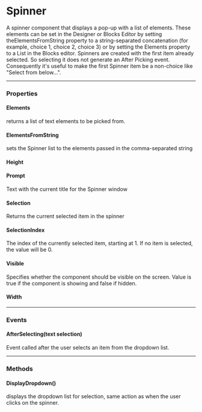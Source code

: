 # Spinner

A spinner component that displays a pop-up with a list of elements. These elements can be set in the Designer or Blocks Editor by setting theElementsFromString property to a string-separated concatenation (for example, choice 1, choice 2, choice 3) or by setting the Elements property to a List in the Blocks editor. Spinners are created with the first item already selected. So selecting it does not generate an After Picking event. Consequently it's useful to make the first Spinner item be a non-choice like "Select from below...".

---

### Properties

#### Elements

returns a list of text elements to be picked from.

#### ElementsFromString

sets the Spinner list to the elements passed in the comma-separated string

#### Height

#### Prompt

Text with the current title for the Spinner window

#### Selection

Returns the current selected item in the spinner

#### SelectionIndex

The index of the currently selected item, starting at 1. If no item is selected, the value will be 0.

#### Visible

Specifies whether the component should be visible on the screen. Value is true if the component is showing and false if hidden.

#### Width

---

### Events

#### AfterSelecting(text selection)

Event called after the user selects an item from the dropdown list.

---

### Methods

#### DisplayDropdown()

displays the dropdown list for selection, same action as when the user clicks on the spinner.
